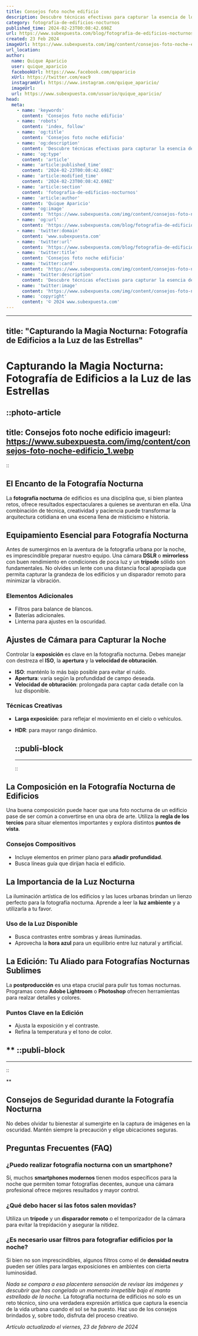 ```yaml
---
title: Consejos foto noche edificio
description: Descubre técnicas efectivas para capturar la esencia de los edificios de noche con nuestros consejos profesionales de fotografía.
category: fotografia-de-edificios-nocturnos
published_time: 2024-02-23T00:08:42.698Z
url: https://www.subexpuesta.com/blog/fotografia-de-edificios-nocturnos/consejos-foto-noche-edificio
created: 23 Feb 2024
imageUrl: https://www.subexpuesta.com/img/content/consejos-foto-noche-edificio_1.webp
url_location:
author:
  name: Quique Aparicio
  user: quique_aparicio
  facebookUrl: https://www.facebook.com/qaparicio
  xUrl: https://twitter.com/eac9
  instagramUrl: https://www.instagram.com/quique_aparicio/
  imageUrl: 
  url: https://www.subexpuesta.com/usuario/quique_aparicio/
head:
  meta:
    - name: 'keywords'
      content: 'Consejos foto noche edificio'
    - name: 'robots'
      content: 'index, follow'
    - name: 'og:title'
      content: 'Consejos foto noche edificio'
    - name: 'og:description'
      content: 'Descubre técnicas efectivas para capturar la esencia de los edificios de noche con nuestros consejos profesionales de fotografía.'
    - name: 'og:type'
      content: 'article'
    - name: 'article:published_time'
      content: '2024-02-23T00:08:42.698Z'
    - name: 'article:modified_time'
      content: '2024-02-23T00:08:42.698Z'
    - name: 'article:section'
      content: 'fotografia-de-edificios-nocturnos'
    - name: 'article:author'
      content: 'Quique Aparicio'
    - name: 'og:image'
      content: 'https://www.subexpuesta.com/img/content/consejos-foto-noche-edificio_1.webp'
    - name: 'og:url'
      content: 'https://www.subexpuesta.com/blog/fotografia-de-edificios-nocturnos/consejos-foto-noche-edificio'
    - name: 'twitter:domain'
      content: 'www.subexpuesta.com'
    - name: 'twitter:url'
      content: 'https://www.subexpuesta.com/blog/fotografia-de-edificios-nocturnos/consejos-foto-noche-edificio'
    - name: 'twitter:title'
      content: 'Consejos foto noche edificio'
    - name: 'twitter:card'
      content: 'https://www.subexpuesta.com/img/content/consejos-foto-noche-edificio_1.webp'
    - name: 'twitter:description'
      content: 'Descubre técnicas efectivas para capturar la esencia de los edificios de noche con nuestros consejos profesionales de fotografía.'
    - name: 'twitter:image'
      content: 'https://www.subexpuesta.com/img/content/consejos-foto-noche-edificio_1.webp'
    - name: 'copyright'
      content: '© 2024 www.subexpuesta.com'
---
```

---
title: "Capturando la Magia Nocturna: Fotografía de Edificios a la Luz de las Estrellas"
---

# Capturando la Magia Nocturna: Fotografía de Edificios a la Luz de las Estrellas


::photo-article
---
title: Consejos foto noche edificio
imageurl: https://www.subexpuesta.com/img/content/consejos-foto-noche-edificio_1.webp
---
::


## El Encanto de la Fotografía Nocturna

La **fotografía nocturna** de edificios es una disciplina que, si bien plantea retos, ofrece resultados espectaculares a quienes se aventuran en ella. Una combinación de técnica, creatividad y paciencia puede transformar la arquitectura cotidiana en una escena llena de misticismo e historia.

## Equipamiento Esencial para Fotografía Nocturna

Antes de sumergirnos en la aventura de la fotografía urbana por la noche, es imprescindible preparar nuestro equipo. Una cámara **DSLR** o **mirrorless** con buen rendimiento en condiciones de poca luz y un **trípode** sólido son fundamentales. No olvides un lente con una distancia focal apropiada que permita capturar la grandeza de los edificios y un disparador remoto para minimizar la vibración.

### Elementos Adicionales

- Filtros para balance de blancos.
- Baterías adicionales.
- Linterna para ajustes en la oscuridad.

## Ajustes de Cámara para Capturar la Noche

Controlar la **exposición** es clave en la fotografía nocturna. Debes manejar con destreza el **ISO**, la **apertura** y la **velocidad de obturación**.

- **ISO**: manténlo lo más bajo posible para evitar el ruido.
- **Apertura**: varía según la profundidad de campo deseada.
- **Velocidad de obturación**: prolongada para captar cada detalle con la luz disponible.

### Técnicas Creativas

- **Larga exposición**: para reflejar el movimiento en el cielo o vehículos.
- **HDR**: para mayor rango dinámico.


  ::publi-block
  ---
  ---
  ::
  
  
## La Composición en la Fotografía Nocturna de Edificios

Una buena composición puede hacer que una foto nocturna de un edificio pase de ser común a convertirse en una obra de arte. Utiliza la **regla de los tercios** para situar elementos importantes y explora distintos **puntos de vista**.

### Consejos Compositivos

- Incluye elementos en primer plano para **añadir profundidad**.
- Busca líneas guía que dirijan hacia el edificio.

## La Importancia de la Luz Nocturna

La iluminación artística de los edificios y las luces urbanas brindan un lienzo perfecto para la fotografía nocturna. Aprende a leer la **luz ambiente** y a utilizarla a tu favor.

### Uso de la Luz Disponible

- Busca contrastes entre sombras y áreas iluminadas.
- Aprovecha la **hora azul** para un equilibrio entre luz natural y artificial.

## La Edición: Tu Aliado para Fotografías Nocturnas Sublimes

La **postproducción** es una etapa crucial para pulir tus tomas nocturnas. Programas como **Adobe Lightroom** o **Photoshop** ofrecen herramientas para realzar detalles y colores.

### Puntos Clave en la Edición

- Ajusta la exposición y el contraste.
- Refina la temperatura y el tono de color.

**
  ::publi-block
  ---
  ---
  ::
  
  **
## Consejos de Seguridad durante la Fotografía Nocturna

No debes olvidar tu bienestar al sumergirte en la captura de imágenes en la oscuridad. Mantén siempre la precaución y elige ubicaciones seguras.

## Preguntas Frecuentes (FAQ)

### ¿Puedo realizar fotografía nocturna con un smartphone?

Sí, muchos **smartphones modernos** tienen modos específicos para la noche que permiten tomar fotografías decentes, aunque una cámara profesional ofrece mejores resultados y mayor control.

### ¿Qué debo hacer si las fotos salen movidas?

Utiliza un **trípode** y un **disparador remoto** o el temporizador de la cámara para evitar la trepidación y asegurar la nitidez.

### ¿Es necesario usar filtros para fotografiar edificios por la noche?

Si bien no son imprescindibles, algunos filtros como el de **densidad neutra** pueden ser útiles para largas exposiciones en ambientes con cierta luminosidad.

*Nada se compara a esa placentera sensación de revisar las imágenes y descubrir que has congelado un momento irrepetible bajo el manto estrellado de la noche.* La fotografía nocturna de edificios no solo es un reto técnico, sino una verdadera expresión artística que captura la esencia de la vida urbana cuando el sol se ha puesto. Haz uso de los consejos brindados y, sobre todo, disfruta del proceso creativo.

_Artículo actualizado el viernes, 23 de febrero de 2024_